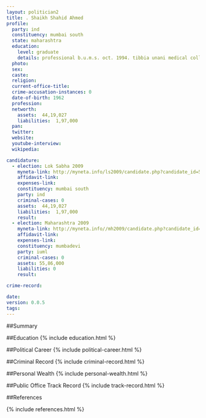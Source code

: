 ```yaml
---
layout: politician2
title: . Shaikh Shahid Ahmed
profile: 
  party: ind
  constituency: mumbai south
  state: maharashtra
  education: 
    level: graduate
    details: professional b.u.m.s. oct. 1994. tibbia unani medical college, nagpada, mumbai
  photo: 
  sex: 
  caste: 
  religion: 
  current-office-title: 
  crime-accusation-instances: 0
  date-of-birth: 1962
  profession: 
  networth: 
    assets:  44,19,027
    liabilities:  1,97,000
  pan: 
  twitter: 
  website: 
  youtube-interview: 
  wikipedia: 

candidature: 
  - election: Lok Sabha 2009
    myneta-link: http://myneta.info/ls2009/candidate.php?candidate_id=5491
    affidavit-link: 
    expenses-link: 
    constituency: mumbai south 
    party: ind
    criminal-cases: 0
    assets:  44,19,027
    liabilities:  1,97,000
    result:  
  - election: Maharashtra 2009
    myneta-link: http://myneta.info//mh2009/candidate.php?candidate_id=2451
    affidavit-link: 
    expenses-link: 
    constituency: mumbadevi 
    party: iuml
    criminal-cases: 0
    assets: 55,86,000
    liabilities: 0
    result:  

crime-record: 

date: 
version: 0.0.5
tags: 
---
```

##Summary


##Education
{% include education.html %}


##Political Career
{% include political-career.html %}


##Criminal Record
{% include criminal-record.html %}


##Personal Wealth
{% include personal-wealth.html %}


##Public Office Track Record
{% include track-record.html %}


##References


{% include references.html %}
